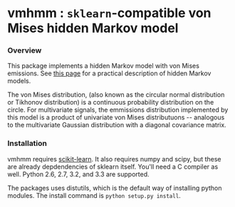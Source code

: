 # vmhmm : `sklearn`-compatible  von Mises hidden Markov model
### Overview
This package implements a hidden Markov model with von Mises emissions.
See [this page](http://scikit-learn.org/stable/modules/hmm.html) for a 
practical description of hidden Markov models.

The von Mises distribution, (also known as the circular normal
distribution or Tikhonov distribution) is a continuous probability
distribution on the circle. For multivariate signals, the emmissions
distribution implemented by this model is a product of univariate
von Mises distributuons -- analogous to the multivariate Gaussian
distribution with a diagonal covariance matrix.


### Installation
vmhmm requires [scikit-learn](http://scikit-learn.org/stable/). It also
requires numpy and scipy, but these are already depdendencies of sklearn
itself. You'll need a C compiler as well. Python 2.6, 2.7, 3.2, and 3.3
are supported.

The packages uses distutils, which is the default way of installing python
modules. The install command is `python setup.py install`.
